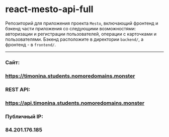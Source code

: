 # react-mesto-api-full
Репозиторий для приложения проекта `Mesto`, включающий фронтенд и бэкенд части приложения со следующими возможностями: авторизации и регистрации пользователей, операции с карточками и пользователями. Бэкенд расположите в директории `backend/`, а фронтенд - в `frontend/`. 

---

### Сайт:
### https://timonina.students.nomoredomains.monster

### REST API:
### https://api.timonina.students.nomoredomains.monster

### Публичный IP:
### 84.201.176.185
